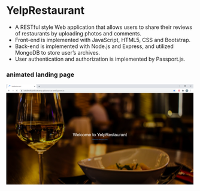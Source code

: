# YelpRestaurant
<ul>
  <li> A RESTful style Web application that allows users to share their reviews of restaurants by uploading photos and comments. </li>
  <li> Front-end is implemented with JavaScript, HTML5, CSS and Bootstrap. </li>
  <li> Back-end is implemented with Node.js and Express, and utilized MongoDB to store user’s archives. </li>
  <li> User authentication and authorization is implemented by Passport.js. </li>
</ul>
<div>
  <h3> animated landing page </h3>
    <img src="./images/landing1.png" width=500>
 </div>
